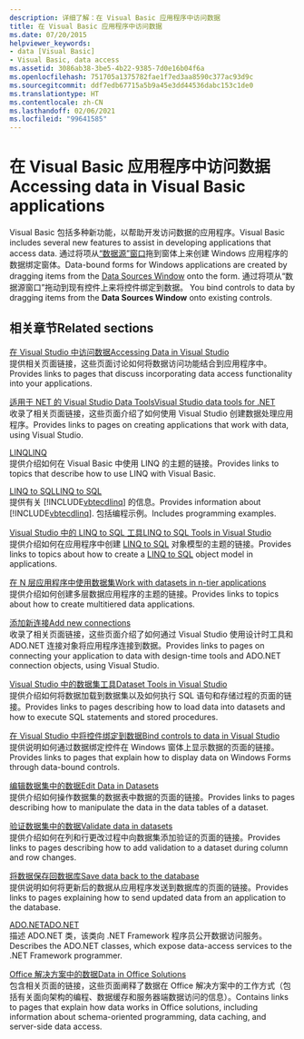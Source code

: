 ```yaml
---
description: 详细了解：在 Visual Basic 应用程序中访问数据
title: 在 Visual Basic 应用程序中访问数据
ms.date: 07/20/2015
helpviewer_keywords:
- data [Visual Basic]
- Visual Basic, data access
ms.assetid: 3086ab38-3be5-4b22-9385-7d0e16b04f6a
ms.openlocfilehash: 751705a1375782fae1f7ed3aa8590c377ac93d9c
ms.sourcegitcommit: ddf7edb67715a5b9a45e3dd44536dabc153c1de0
ms.translationtype: HT
ms.contentlocale: zh-CN
ms.lasthandoff: 02/06/2021
ms.locfileid: "99641585"
---
```

# <a name="accessing-data-in-visual-basic-applications"></a><span data-ttu-id="c5d71-103">在 Visual Basic 应用程序中访问数据</span><span class="sxs-lookup"><span data-stu-id="c5d71-103">Accessing data in Visual Basic applications</span></span>

<span data-ttu-id="c5d71-104">Visual Basic 包括多种新功能，以帮助开发访问数据的应用程序。</span><span class="sxs-lookup"><span data-stu-id="c5d71-104">Visual Basic includes several new features to assist in developing applications that access data.</span></span> <span data-ttu-id="c5d71-105">通过将项从[“数据源”窗口](/visualstudio/data-tools/add-new-data-sources)拖到窗体上来创建 Windows 应用程序的数据绑定窗体。</span><span class="sxs-lookup"><span data-stu-id="c5d71-105">Data-bound forms for Windows applications are created by dragging items from the [Data Sources Window](/visualstudio/data-tools/add-new-data-sources) onto the form.</span></span> <span data-ttu-id="c5d71-106">通过将项从“数据源窗口”拖动到现有控件上来将控件绑定到数据。 </span><span class="sxs-lookup"><span data-stu-id="c5d71-106">You bind controls to data by dragging items from the **Data Sources Window** onto existing controls.</span></span>

## <a name="related-sections"></a><span data-ttu-id="c5d71-107">相关章节</span><span class="sxs-lookup"><span data-stu-id="c5d71-107">Related sections</span></span>

[<span data-ttu-id="c5d71-108">在 Visual Studio 中访问数据</span><span class="sxs-lookup"><span data-stu-id="c5d71-108">Accessing Data in Visual Studio</span></span>](/visualstudio/data-tools/)  
<span data-ttu-id="c5d71-109">提供相关页面链接，这些页面讨论如何将数据访问功能结合到应用程序中。</span><span class="sxs-lookup"><span data-stu-id="c5d71-109">Provides links to pages that discuss incorporating data access functionality into your applications.</span></span>

[<span data-ttu-id="c5d71-110">适用于 NET 的 Visual Studio Data Tools</span><span class="sxs-lookup"><span data-stu-id="c5d71-110">Visual Studio data tools for .NET</span></span>](/visualstudio/data-tools/visual-studio-data-tools-for-dotnet)  
<span data-ttu-id="c5d71-111">收录了相关页面链接，这些页面介绍了如何使用 Visual Studio 创建数据处理应用程序。</span><span class="sxs-lookup"><span data-stu-id="c5d71-111">Provides links to pages on creating applications that work with data, using Visual Studio.</span></span>

[<span data-ttu-id="c5d71-112">LINQ</span><span class="sxs-lookup"><span data-stu-id="c5d71-112">LINQ</span></span>](../programming-guide/language-features/linq/index.md)  
<span data-ttu-id="c5d71-113">提供介绍如何在 Visual Basic 中使用 LINQ 的主题的链接。</span><span class="sxs-lookup"><span data-stu-id="c5d71-113">Provides links to topics that describe how to use LINQ with Visual Basic.</span></span>

[<span data-ttu-id="c5d71-114">LINQ to SQL</span><span class="sxs-lookup"><span data-stu-id="c5d71-114">LINQ to SQL</span></span>](../../framework/data/adonet/sql/linq/index.md)  
<span data-ttu-id="c5d71-115">提供有关 [!INCLUDE[vbtecdlinq](~/includes/vbtecdlinq-md.md)] 的信息。</span><span class="sxs-lookup"><span data-stu-id="c5d71-115">Provides information about [!INCLUDE[vbtecdlinq](~/includes/vbtecdlinq-md.md)].</span></span> <span data-ttu-id="c5d71-116">包括编程示例。</span><span class="sxs-lookup"><span data-stu-id="c5d71-116">Includes programming examples.</span></span>  

[<span data-ttu-id="c5d71-117">Visual Studio 中的 LINQ to SQL 工具</span><span class="sxs-lookup"><span data-stu-id="c5d71-117">LINQ to SQL Tools in Visual Studio</span></span>](/visualstudio/data-tools/linq-to-sql-tools-in-visual-studio2)  
<span data-ttu-id="c5d71-118">提供介绍如何在应用程序中创建 [LINQ to SQL](../../framework/data/adonet/sql/linq/index.md) 对象模型的主题的链接。</span><span class="sxs-lookup"><span data-stu-id="c5d71-118">Provides links to topics about how to create a [LINQ to SQL](../../framework/data/adonet/sql/linq/index.md) object model in applications.</span></span>

[<span data-ttu-id="c5d71-119">在 N 层应用程序中使用数据集</span><span class="sxs-lookup"><span data-stu-id="c5d71-119">Work with datasets in n-tier applications</span></span>](/visualstudio/data-tools/work-with-datasets-in-n-tier-applications)  
<span data-ttu-id="c5d71-120">提供介绍如何创建多层数据应用程序的主题的链接。</span><span class="sxs-lookup"><span data-stu-id="c5d71-120">Provides links to topics about how to create multitiered data applications.</span></span>

[<span data-ttu-id="c5d71-121">添加新连接</span><span class="sxs-lookup"><span data-stu-id="c5d71-121">Add new connections</span></span>](/visualstudio/data-tools/add-new-connections)  
<span data-ttu-id="c5d71-122">收录了相关页面链接，这些页面介绍了如何通过 Visual Studio 使用设计时工具和 ADO.NET 连接对象将应用程序连接到数据。</span><span class="sxs-lookup"><span data-stu-id="c5d71-122">Provides links to pages on connecting your application to data with design-time tools and ADO.NET connection objects, using Visual Studio.</span></span>

[<span data-ttu-id="c5d71-123">Visual Studio 中的数据集工具</span><span class="sxs-lookup"><span data-stu-id="c5d71-123">Dataset Tools in Visual Studio</span></span>](/visualstudio/data-tools/dataset-tools-in-visual-studio)  
<span data-ttu-id="c5d71-124">提供介绍如何将数据加载到数据集以及如何执行 SQL 语句和存储过程的页面的链接。</span><span class="sxs-lookup"><span data-stu-id="c5d71-124">Provides links to pages describing how to load data into datasets and how to execute SQL statements and stored procedures.</span></span>  

[<span data-ttu-id="c5d71-125">在 Visual Studio 中将控件绑定到数据</span><span class="sxs-lookup"><span data-stu-id="c5d71-125">Bind controls to data in Visual Studio</span></span>](/visualstudio/data-tools/bind-controls-to-data-in-visual-studio)  
<span data-ttu-id="c5d71-126">提供说明如何通过数据绑定控件在 Windows 窗体上显示数据的页面的链接。</span><span class="sxs-lookup"><span data-stu-id="c5d71-126">Provides links to pages that explain how to display data on Windows Forms through data-bound controls.</span></span>

[<span data-ttu-id="c5d71-127">编辑数据集中的数据</span><span class="sxs-lookup"><span data-stu-id="c5d71-127">Edit Data in Datasets</span></span>](/visualstudio/data-tools/edit-data-in-datasets)  
<span data-ttu-id="c5d71-128">提供介绍如何操作数据集的数据表中数据的页面的链接。</span><span class="sxs-lookup"><span data-stu-id="c5d71-128">Provides links to pages describing how to manipulate the data in the data tables of a dataset.</span></span>  

[<span data-ttu-id="c5d71-129">验证数据集中的数据</span><span class="sxs-lookup"><span data-stu-id="c5d71-129">Validate data in datasets</span></span>](/visualstudio/data-tools/validate-data-in-datasets)  
<span data-ttu-id="c5d71-130">提供介绍如何在列和行更改过程中向数据集添加验证的页面的链接。</span><span class="sxs-lookup"><span data-stu-id="c5d71-130">Provides links to pages describing how to add validation to a dataset during column and row changes.</span></span>

[<span data-ttu-id="c5d71-131">将数据保存回数据库</span><span class="sxs-lookup"><span data-stu-id="c5d71-131">Save data back to the database</span></span>](/visualstudio/data-tools/save-data-back-to-the-database)  
<span data-ttu-id="c5d71-132">提供说明如何将更新后的数据从应用程序发送到数据库的页面的链接。</span><span class="sxs-lookup"><span data-stu-id="c5d71-132">Provides links to pages explaining how to send updated data from an application to the database.</span></span>

[<span data-ttu-id="c5d71-133">ADO.NET</span><span class="sxs-lookup"><span data-stu-id="c5d71-133">ADO.NET</span></span>](../../framework/data/adonet/index.md)  
<span data-ttu-id="c5d71-134">描述 ADO.NET 类，该类向 .NET Framework 程序员公开数据访问服务。</span><span class="sxs-lookup"><span data-stu-id="c5d71-134">Describes the ADO.NET classes, which expose data-access services to the .NET Framework programmer.</span></span>

[<span data-ttu-id="c5d71-135">Office 解决方案中的数据</span><span class="sxs-lookup"><span data-stu-id="c5d71-135">Data in Office Solutions</span></span>](/visualstudio/vsto/data-in-office-solutions)  
<span data-ttu-id="c5d71-136">包含相关页面的链接，这些页面阐释了数据在 Office 解决方案中的工作方式（包括有关面向架构的编程、数据缓存和服务器端数据访问的信息）。</span><span class="sxs-lookup"><span data-stu-id="c5d71-136">Contains links to pages that explain how data works in Office solutions, including information about schema-oriented programming, data caching, and server-side data access.</span></span>

